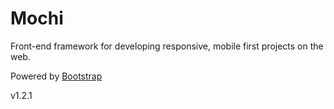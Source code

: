 # Mochi
Front-end framework for developing responsive, mobile first projects on the web.

Powered by [Bootstrap](http://getbootstrap.com/)

v1.2.1
